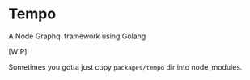 # Tempo

A Node Graphql framework using Golang

[WIP]

Sometimes you gotta just copy `packages/tempo` dir into node_modules.